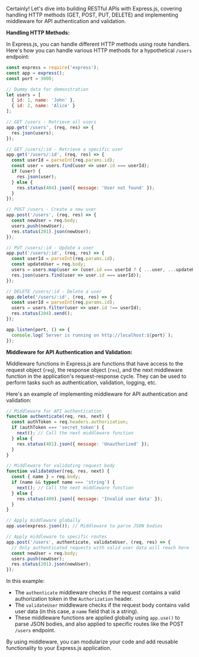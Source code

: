 Certainly! Let's dive into building RESTful APIs with Express.js, covering handling HTTP methods (GET, POST, PUT, DELETE) and implementing middleware for API authentication and validation.

**Handling HTTP Methods:**

In Express.js, you can handle different HTTP methods using route handlers. Here's how you can handle various HTTP methods for a hypothetical `/users` endpoint:

```javascript
const express = require('express');
const app = express();
const port = 3000;

// Dummy data for demonstration
let users = [
  { id: 1, name: 'John' },
  { id: 2, name: 'Alice' }
];

// GET /users - Retrieve all users
app.get('/users', (req, res) => {
  res.json(users);
});

// GET /users/:id - Retrieve a specific user
app.get('/users/:id', (req, res) => {
  const userId = parseInt(req.params.id);
  const user = users.find(user => user.id === userId);
  if (user) {
    res.json(user);
  } else {
    res.status(404).json({ message: 'User not found' });
  }
});

// POST /users - Create a new user
app.post('/users', (req, res) => {
  const newUser = req.body;
  users.push(newUser);
  res.status(201).json(newUser);
});

// PUT /users/:id - Update a user
app.put('/users/:id', (req, res) => {
  const userId = parseInt(req.params.id);
  const updateUser = req.body;
  users = users.map(user => (user.id === userId ? { ...user, ...updateUser } : user));
  res.json(users.find(user => user.id === userId));
});

// DELETE /users/:id - Delete a user
app.delete('/users/:id', (req, res) => {
  const userId = parseInt(req.params.id);
  users = users.filter(user => user.id !== userId);
  res.status(204).send();
});

app.listen(port, () => {
  console.log(`Server is running on http://localhost:${port}`);
});
```

**Middleware for API Authentication and Validation:**

Middleware functions in Express.js are functions that have access to the request object (`req`), the response object (`res`), and the next middleware function in the application's request-response cycle. They can be used to perform tasks such as authentication, validation, logging, etc.

Here's an example of implementing middleware for API authentication and validation:

```javascript
// Middleware for API authentication
function authenticate(req, res, next) {
  const authToken = req.headers.authorization;
  if (authToken === 'secret_token') {
    next(); // Call the next middleware function
  } else {
    res.status(401).json({ message: 'Unauthorized' });
  }
}

// Middleware for validating request body
function validateUser(req, res, next) {
  const { name } = req.body;
  if (name && typeof name === 'string') {
    next(); // Call the next middleware function
  } else {
    res.status(400).json({ message: 'Invalid user data' });
  }
}

// Apply middleware globally
app.use(express.json()); // Middleware to parse JSON bodies

// Apply middleware to specific routes
app.post('/users', authenticate, validateUser, (req, res) => {
  // Only authenticated requests with valid user data will reach here
  const newUser = req.body;
  users.push(newUser);
  res.status(201).json(newUser);
});
```

In this example:
- The `authenticate` middleware checks if the request contains a valid authorization token in the `Authorization` header.
- The `validateUser` middleware checks if the request body contains valid user data (in this case, a `name` field that is a string).
- These middleware functions are applied globally using `app.use()` to parse JSON bodies, and also applied to specific routes like the POST `/users` endpoint.

By using middleware, you can modularize your code and add reusable functionality to your Express.js application.